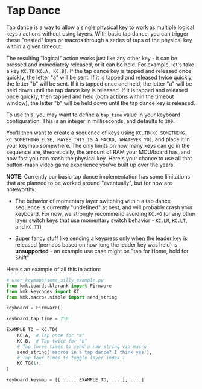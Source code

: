 # Tap Dance

Tap dance is a way to allow a single physical key to work as multiple logical
keys / actions without using layers. With basic tap dance, you can trigger these
"nested" keys or macros through a series of taps of the physical key within a
given timeout.

The resulting "logical" action works just like any other key - it can be pressed
and immediately released, or it can be held. For example, let's take a key
`KC.TD(KC.A, KC.B)`. If the tap dance key is tapped and released once quickly,
the letter "a" will be sent. If it is tapped and released twice quickly, the
letter "b" will be sent. If it is tapped once and held, the letter "a" will be
held down until the tap dance key is released. If it is tapped and released once
quickly, then tapped and held (both actions within the timeout window), the
letter "b" will be held down until the tap dance key is released.

To use this, you may want to define a `tap_time` value in your keyboard
configuration. This is an integer in milliseconds, and defaults to `300`. 

You'll then want to create a sequence of keys using `KC.TD(KC.SOMETHING,
KC.SOMETHING_ELSE, MAYBE_THIS_IS_A_MACRO, WHATEVER_YO)`, and place it in your
keymap somewhere. The only limits on how many keys can go in the sequence are,
theoretically, the amount of RAM your MCU/board has, and how fast you can mash
the physical key. Here's your chance to use all that button-mash video game
experience you've built up over the years.

**NOTE**: Currently our basic tap dance implementation has some limitations that
are planned to be worked around "eventually", but for now are noteworthy:

- The behavior of momentary layer switching within a tap dance sequence is
  currently "undefined" at best, and will probably crash your keyboard. For now,
  we strongly recommend avoiding `KC.MO` (or any other layer switch keys that
  use momentary switch behavior - `KC.LM`, `KC.LT`, and `KC.TT`)

- Super fancy stuff like sending a keypress only when the leader key is released
  (perhaps based on how long the leader key was held) is **unsupported** - an
  example use case might be "tap for Home, hold for Shift"

Here's an example of all this in action:

```python
# user_keymaps/some_silly_example.py
from kmk.boards.klarank import Firmware
from kmk.keycodes import KC
from kmk.macros.simple import send_string

keyboard = Firmware()

keyboard.tap_time = 750

EXAMPLE_TD = KC.TD(
    KC.A,  # Tap once for "a"
    KC.B,  # Tap twice for "b"
    # Tap three times to send a raw string via macro
    send_string('macros in a tap dance? I think yes'),
    # Tap four times to toggle layer index 1
    KC.TG(1),
)

keyboard.keymap = [[ ...., EXAMPLE_TD, ....], ....]
```
